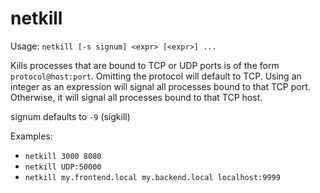 # netkill

Usage: `netkill [-s signum] <expr> [<expr>] ...`

Kills processes that are bound to TCP or UDP ports <expr> is of the form `protocol@host:port`. Omitting the protocol will default to TCP. Using an integer as an expression will signal all processes bound to that TCP port. Otherwise, it will signal all processes bound to that TCP host.

signum defaults to `-9` (sigkill)

Examples:
- `netkill 3000 8080`
- `netkill UDP:50000`
- `netkill my.frontend.local my.backend.local localhost:9999`
